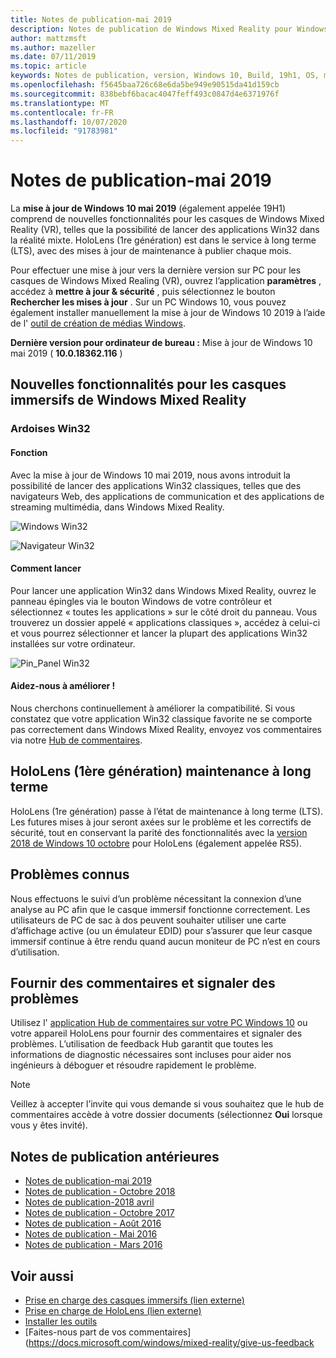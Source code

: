 ```yaml
---
title: Notes de publication-mai 2019
description: Notes de publication de Windows Mixed Reality pour Windows 10 mai 2019 Update (également appelé 19H1).
author: mattzmsft
ms.author: mazeller
ms.date: 07/11/2019
ms.topic: article
keywords: Notes de publication, version, Windows 10, Build, 19h1, OS, mai 2019
ms.openlocfilehash: f5645baa726c68e6da5be949e90515da41d159cb
ms.sourcegitcommit: 838bebf6bacac4047feff493c0847d4e6371976f
ms.translationtype: MT
ms.contentlocale: fr-FR
ms.lasthandoff: 10/07/2020
ms.locfileid: "91783981"
---
```

# <a name="release-notes---may-2019"></a>Notes de publication-mai 2019

La **mise à jour de Windows 10 mai 2019** (également appelée 19H1) comprend de nouvelles fonctionnalités pour les casques de Windows Mixed Reality (VR), telles que la possibilité de lancer des applications Win32 dans la réalité mixte. HoloLens (1re génération) est dans le service à long terme (LTS), avec des mises à jour de maintenance à publier chaque mois.

Pour effectuer une mise à jour vers la dernière version sur PC pour les casques de Windows Mixed Realing (VR), ouvrez l’application **paramètres** , accédez à **mettre à jour & sécurité** , puis sélectionnez le bouton **Rechercher les mises à jour** . Sur un PC Windows 10, vous pouvez également installer manuellement la mise à jour de Windows 10 2019 à l’aide de l' [outil de création de médias Windows](https://www.microsoft.com/software-download/windows10).

**Dernière version pour ordinateur de bureau :** Mise à jour de Windows 10 mai 2019 ( **10.0.18362.116** )<br>

## <a name="new-features-for-windows-mixed-reality-immersive-headsets"></a>Nouvelles fonctionnalités pour les casques immersifs de Windows Mixed Reality

### <a name="win32-slates"></a>Ardoises Win32

#### <a name="what-does-it-do"></a>Fonction 
Avec la mise à jour de Windows 10 mai 2019, nous avons introduit la possibilité de lancer des applications Win32 classiques, telles que des navigateurs Web, des applications de communication et des applications de streaming multimédia, dans Windows Mixed Reality. 

![Windows Win32](images/mr-win32-slates-1.png)

![Navigateur Win32](images/mr-win32-slates-2.png)

#### <a name="how-to-launch"></a>Comment lancer
Pour lancer une application Win32 dans Windows Mixed Reality, ouvrez le panneau épingles via le bouton Windows de votre contrôleur et sélectionnez « toutes les applications » sur le côté droit du panneau.  Vous trouverez un dossier appelé « applications classiques », accédez à celui-ci et vous pourrez sélectionner et lancer la plupart des applications Win32 installées sur votre ordinateur.

![Pin_Panel Win32](images/mr-win32-slates-pinspanel.png)

#### <a name="please-help-us-improve"></a>Aidez-nous à améliorer !
Nous cherchons continuellement à améliorer la compatibilité.  Si vous constatez que votre application Win32 classique favorite ne se comporte pas correctement dans Windows Mixed Reality, envoyez vos commentaires via notre [Hub de commentaires](https://support.microsoft.com//help/4021566/windows-10-send-feedback-to-microsoft-with-feedback-hub).

## <a name="hololens-1st-gen-long-term-servicing"></a>HoloLens (1ère génération) maintenance à long terme

HoloLens (1re génération) passe à l’état de maintenance à long terme (LTS). Les futures mises à jour seront axées sur le problème et les correctifs de sécurité, tout en conservant la parité des fonctionnalités avec la [version 2018 de Windows 10 octobre](release-notes-october-2018.md) pour HoloLens (également appelée RS5). 

## <a name="known-issues"></a>Problèmes connus

Nous effectuons le suivi d’un problème nécessitant la connexion d’une analyse au PC afin que le casque immersif fonctionne correctement. Les utilisateurs de PC de sac à dos peuvent souhaiter utiliser une carte d’affichage active (ou un émulateur EDID) pour s’assurer que leur casque immersif continue à être rendu quand aucun moniteur de PC n’est en cours d’utilisation. 

## <a name="provide-feedback-and-report-issues"></a>Fournir des commentaires et signaler des problèmes

Utilisez l' [application Hub de commentaires sur votre PC Windows 10](https://docs.microsoft.com/windows/mixed-reality/give-us-feedback) ou votre appareil HoloLens pour fournir des commentaires et signaler des problèmes. L’utilisation de feedback Hub garantit que toutes les informations de diagnostic nécessaires sont incluses pour aider nos ingénieurs à déboguer et résoudre rapidement le problème.

>[!NOTE]
>Veillez à accepter l’invite qui vous demande si vous souhaitez que le hub de commentaires accède à votre dossier documents (sélectionnez **Oui** lorsque vous y êtes invité).

## <a name="prior-release-notes"></a>Notes de publication antérieures

* [Notes de publication-mai 2019](release-notes-may-2019.md)
* [Notes de publication - Octobre 2018](release-notes-october-2018.md)
* [Notes de publication-2018 avril](release-notes-april-2018.md)
* [Notes de publication - Octobre 2017](release-notes-october-2017.md)
* [Notes de publication - Août 2016](release-notes-august-2016.md)
* [Notes de publication - Mai 2016](release-notes-may-2016.md)
* [Notes de publication - Mars 2016](release-notes-march-2016.md)

## <a name="see-also"></a>Voir aussi
* [Prise en charge des casques immersifs (lien externe)](https://docs.microsoft.com/windows/mixed-reality/enthusiast-guide/troubleshooting-windows-mixed-reality)
* [Prise en charge de HoloLens (lien externe)](https://support.microsoft.com/products/hololens)
* [Installer les outils](https://docs.microsoft.com/windows/mixed-reality/develop/install-the-tools)
* [Faites-nous part de vos commentaires] (https://docs.microsoft.com/windows/mixed-reality/give-us-feedback

